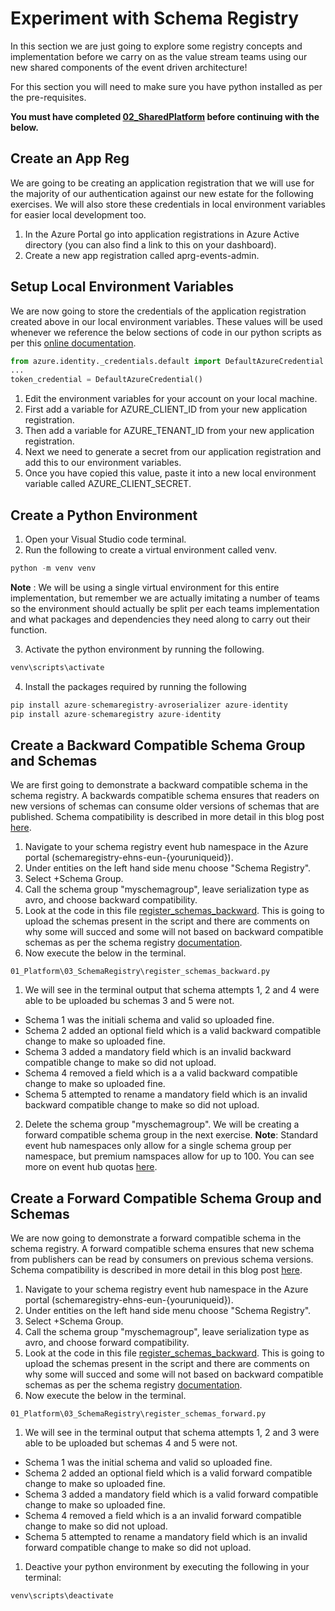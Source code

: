 # Experiment with Schema Registry

In this section we are just going to explore some registry concepts and implementation before we carry on as the value stream teams using our new shared components of the event driven architecture!

For this section you will need to make sure you have python installed as per the pre-requisites.

**You must have completed [02_SharedPlatform](../02_SharedInfrastructure/ReadMe.md) before continuing with the below.**

## Create an App Reg

We are going to be creating an application registration that we will use for the majority of our authentication against our new estate for the following exercises. We will also store these credentials in local environment variables for easier local development too.

1. In the Azure Portal go into application registrations in Azure Active directory (you can also find a link to this on your dashboard).
2. Create a new app registration called aprg-events-admin.

## Setup Local Environment Variables

We are now going to store the credentials of the application registration created above in our local environment variables. These values will be used whenever we reference the below sections of code in our python scripts as per this [online documentation](https://docs.microsoft.com/en-us/python/api/overview/azure/identity-readme?view=azure-python#environment-variables).

```py
from azure.identity._credentials.default import DefaultAzureCredential
...
token_credential = DefaultAzureCredential()
```

1. Edit the environment variables for your account on your local machine.
2. First add a variable for AZURE_CLIENT_ID from your new application registration.
3. Then add a variable for AZURE_TENANT_ID from your new application registration.
4. Next we need to generate a secret from our application registration and add this to our environment variables.
5. Once you have copied this value, paste it into a new local environment variable called AZURE_CLIENT_SECRET.

## Create a Python Environment

1. Open your Visual Studio code terminal.
2. Run the following to create a virtual environment called venv.

```py
python -m venv venv
```

**Note** : We will be using a single virtual environment for this entire implementation, but remember we are actually imitating a number of teams so the environment should actually be split per each teams implementation and what packages and dependencies they need along to carry out their function.

3. Activate the python environment by running the following.

```py
venv\scripts\activate
```

4. Install the packages required by running the following

```py
pip install azure-schemaregistry-avroserializer azure-identity
pip install azure-schemaregistry azure-identity
```

## Create a Backward Compatible Schema Group and Schemas

We are first going to demonstrate a backward compatible schema in the schema registry. A backwards compatible schema ensures that readers on new versions of schemas can consume older versions of schemas that are published.  Schema compatibility is described in more detail in this blog post [here]([Compatibility](https://stevenheidel.medium.com/backward-vs-forward-compatibility-9c03c3db15c9#:~:text=Backward%20compatibility%20means%20that%20readers,writers%20with%20a%20newer%20schema.)
).

1. Navigate to your schema registry event hub namespace in the Azure portal (schemaregistry-ehns-eun-{youruniqueid}).
1. Under entities on the left hand side menu choose "Schema Registry".
2. Select +Schema Group.
3. Call the schema group "myschemagroup", leave serialization type as avro, and choose backward compatibility.
4. Look at the code in this file [register_schemas_backward](./register_schemas_backward.py). This is going to upload the schemas present in the script and there are comments on why some will succed and some will not based on backward compatible schemas as per the schema registry [documentation](https://docs.microsoft.com/en-us/azure/event-hubs/schema-registry-overview#backward-compatibility).
5. Now execute the below in the terminal.

```
01_Platform\03_SchemaRegistry\register_schemas_backward.py
```

1. We will see in the terminal output that schema attempts 1, 2 and 4 were able to be uploaded bu schemas 3 and 5 were not.

* Schema 1 was the initiali schema and valid so uploaded fine.
* Schema 2 added an optional field which is a valid backward compatible change to make so uploaded fine.
* Schema 3 added a mandatory field which is an invalid backward compatible change to make so did not upload.
* Schema 4 removed a field which is a a valid backward compatible change to make so uploaded fine.
* Schema 5 attempted to rename a mandatory field which is an invalid backward compatible change to make so did not upload.

2. Delete the schema group "myschemagroup". We will be creating a forward compatible schema group in the next exercise. **Note**: Standard event hub namespaces only allow for a single schema group per namespace, but premium namspaces allow for up to 100. You can see more on event hub quotas [here](https://docs.microsoft.com/en-us/azure/event-hubs/event-hubs-quotas).

## Create a Forward Compatible Schema Group and Schemas

We are now going to demonstrate a forward compatible schema in the schema registry. A forward compatible schema ensures that new schema from publishers can be read by consumers on previous schema versions.  Schema compatibility is described in more detail in this blog post [here]([Compatibility](https://stevenheidel.medium.com/backward-vs-forward-compatibility-9c03c3db15c9#:~:text=Backward%20compatibility%20means%20that%20readers,writers%20with%20a%20newer%20schema.)
).

1. Navigate to your schema registry event hub namespace in the Azure portal (schemaregistry-ehns-eun-{youruniqueid}).
1. Under entities on the left hand side menu choose "Schema Registry".
2. Select +Schema Group.
3. Call the schema group "myschemagroup", leave serialization type as avro, and choose forward compatibility.
4. Look at the code in this file [register_schemas_backward](./register_schemas_backward.py). This is going to upload the schemas present in the script and there are comments on why some will succed and some will not based on backward compatible schemas as per the schema registry [documentation](https://docs.microsoft.com/en-us/azure/event-hubs/schema-registry-overview#forward-compatibility).
5. Now execute the below in the terminal.

```
01_Platform\03_SchemaRegistry\register_schemas_forward.py
```

1. We will see in the terminal output that schema attempts 1, 2 and 3 were able to be uploaded but schemas 4 and 5 were not.

* Schema 1 was the initial schema and valid so uploaded fine.
* Schema 2 added an optional field which is a valid forward compatible change to make so uploaded fine.
* Schema 3 added a mandatory field which is a valid forward compatible change to make so uploaded fine.
* Schema 4 removed a field which is a an invalid forward compatible change to make so did not upload.
* Schema 5 attempted to rename a mandatory field which is an invalid forward compatible change to make so did not upload.

1. Deactive your python environment by executing the following in your terminal:

```bash
venv\scripts\deactivate
```
